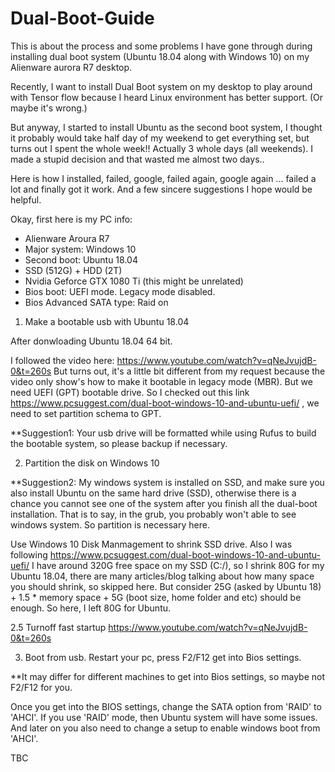 # Dual-Boot-Guide
This is about the process and some problems I have gone through during installing dual boot system (Ubuntu 18.04 along with Windows 10) on my Alienware aurora R7 desktop. 

Recently, I want to install Dual Boot system on my desktop to play around with Tensor flow because I heard Linux environment has better support. (Or maybe it's wrong.)

But anyway, I started to install Ubuntu as the second boot system, I thought it probably would take half day of my weekend to get everything set, but turns out I spent the whole week!! Actually 3 whole days (all weekends). I made a stupid decision and that wasted me almost two days.. 

Here is how I installed, failed, google, failed again, google again ...  failed a lot and finally got it work. And a few sincere suggestions I hope would be helpful.

Okay, first here is my PC info:
- Alienware Aroura R7
- Major system: Windows 10
- Second boot: Ubuntu 18.04
- SSD (512G) + HDD (2T)
- Nvidia Geforce GTX 1080 Ti (this might be unrelated)
- Bios boot: UEFI mode. Legacy mode disabled.
- Bios Advanced SATA type: Raid on

1. Make a bootable usb with Ubuntu 18.04

After donwloading Ubuntu 18.04 64 bit.

I followed the video here: https://www.youtube.com/watch?v=qNeJvujdB-0&t=260s
But turns out, it's a little bit different from my request because the video only show's how to make it bootable in legacy mode (MBR). But we need UEFI (GPT) bootable drive.
So I checked out this link https://www.pcsuggest.com/dual-boot-windows-10-and-ubuntu-uefi/ , we need to set partition schema to GPT.

**Suggestion1: Your usb drive will be formatted while using Rufus to build the bootable system, so please backup if necessary.

2. Partition the disk on Windows 10

**Suggestion2: My windows system is installed on SSD, and make sure you also install Ubuntu on the same hard drive (SSD), otherwise there is a chance you cannot see one of the system after you finish all the dual-boot installation. That is to say, in the grub, you probably won't able to see windows system. So partition is necessary here.

Use Windows 10 Disk Manmagement to shrink SSD drive. Also I was following https://www.pcsuggest.com/dual-boot-windows-10-and-ubuntu-uefi/
I have around 320G free space on my SSD (C:/), so I shrink 80G for my Ubuntu 18.04, there are many articles/blog talking about how many space you should shrink, so skipped here. But consider 25G (asked by Ubuntu 18) + 1.5 * memory space + 5G (boot size, home folder and etc) should be enough. So here, I left 80G for Ubuntu.

2.5 Turnoff fast startup
https://www.youtube.com/watch?v=qNeJvujdB-0&t=260s

3. Boot from usb.
Restart your pc, press F2/F12 get into Bios settings.

**It may differ for different machines to get into Bios settings, so maybe not F2/F12 for you.

Once you get into the BIOS settings, change the SATA option from 'RAID' to 'AHCI'. If you use 'RAID' mode, then Ubuntu system will have some issues. And later on you also need to change a setup to enable windows boot from 'AHCI'.

TBC


